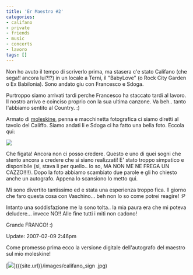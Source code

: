 ```yaml
---
title: 'Er Maestro #2'
categories:
- califano
- private
- friends
- music
- concerts
- lavoro
tags: []
---
```

Non ho avuto il tempo di scriverlo prima, ma stasera c'e stato Califano (che
sega!! ancora lui?!?) in un locale a Terni, il "BabyLove" (o Rock City Garden
o Ex Babilonia). Sono andato giu con Francesco e Sdoga.

  
  
Purtroppo siamo arrivati tardi perche Francesco ha staccato tardi al lavoro.
Il nostro arrivo e coinciso proprio con la sua ultima canzone. Va beh.. tanto
l'abbiamo sentito al Country. :)  
  
  
  
Armato di [moleskine](http://it.wikipedia.org/wiki/Moleskine), penna e
macchinetta fotografica ci siamo diretti al tavolo del Califfo. Siamo andati
li e Sdoga ci ha fatto una bella foto. Eccola qui:

  
  
[![]({{site.url}}/images/IMG_0433.JPG)]({{site.url}}/images/IMG_0433.JPG)

Che figata! Ancora non ci posso credere. Questo e uno di quei sogni che stento
ancora a credere che si siano realizzati! E' stato troppo simpatico e
disponibile (si, stava li per quello.. lo so, MA NON ME NE FREGA UN
CAZZO!!!!). Dopo la foto abbiamo scambiato due parole e gli ho chiesto anche
un autografo. Appena lo scansiono lo metto qui.  
  
  
  
Mi sono divertito tantissimo ed e stata una esperienza troppo fica. Il giorno
che faro questa cosa con Vaschino... beh non lo so come potrei reagire! :P  
  
  
  
Intanto una soddisfazione me la sono tolta.. la mia paura era che mi poteva
deludere... invece NO!! Alle fine tutti i miti non cadono!  
  
  
  
Grande FRANCO! :)  
  
  
  
Update: 2007-02-09 2:46pm  
  
  
  
Come promesso prima ecco la versione digitale dell'autografo del maestro sul
mio moleskine!  
  
  

[![]({{site.url}}/images/califano_sign.jpg)]({{site.url}}/images/califano_sign
.jpg)

  

